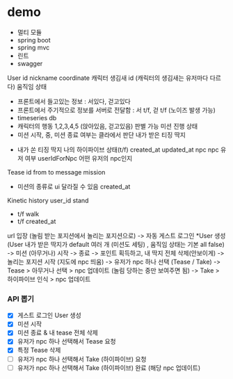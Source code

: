 # demo

- 멀티 모듈
- spring boot
- spring mvc
- 린트
- swagger

User
id
nickname
coordinate
캐릭터 생김새 id (캐릭터의 생김새는 유저마다 다르다)
움직임 상태
 - 프론트에서 들고있는 정보 : 서있다, 걷고있다
 - 프론트에서 주기적으로 정보를 서버로 전달함 : 서 t/f, 걷 t/f (노이즈 발생 가능)
 - timeseries db
 - 캐릭터의 행동 1,2,3,4,5 (앉아있음, 걷고있음) 판별 가능
미션 진행 상태
 - 미션 시작, 중, 미션 종료 여부는 클라에서 판단
내가 받은 티징 딱지
+  내가 쏜 티징 딱지
나의 하이파이브 상태(t/f)
created_at
updated_at
npc npc 유저 여부
userIdForNpc 어떤 유저의 npc인지

Tease
id
from
to
message
mission
 - 미션의 종류로 ui 달라질 수 있음
created_at

Kinetic history
user_id
stand
- t/f
walk 
- t/f
created_at

url 입장 (놀림 받는 포지션에서 놀리는 포지션으로)
-> 자동 게스트 로그인 *User 생성(User 내가 받은 딱지가 default 여러 개 (미션도 세팅) , 움직임 상태는 기본 all false)
-> 미션 (아무거나) 시작 -> 종료 -> 포인트 획득하고, 내 딱지 전체 삭제(안보이게)
-> 놀리는 포지션 시작 (지도에 npc 띄움)
-> 유저가 npc 하나 선택 (Tease / Take)
-> Tease > 아무거나 선택 > npc 업데이트 (놀림 당하는 중만 보여주면 됨)
-> Take > 하이파이브 인식 > npc 업데이트

### API 뽑기
- [X] 게스트 로그인 User 생성
- [X] 미션 시작
- [X] 미션 종료 & 내 tease 전체 삭제
- [X] 유저가 npc 하나 선택해서 Tease 요청
- [X] 특정 Tease 삭제
- [ ] 유저가 npc 하나 선택해서 Take (하이파이브) 요청
- [ ] 유저가 npc 하나 선택해서 Take (하이파이브) 완료 (해당 npc 업데이트)
